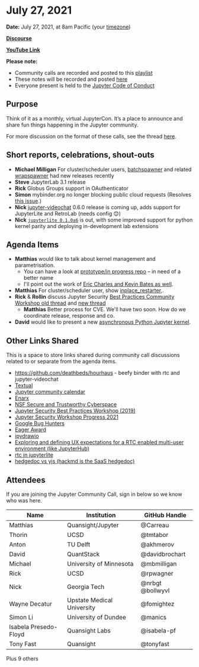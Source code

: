 # July 27, 2021

**Date:** July 27, 2021, at 8am Pacific (your [timezone](https://arewemeetingyet.com/Los%20Angeles/2021-07-27/8:00/Jupyter%20Community%20Call))

**[Discourse](https://discourse.jupyter.org/t/jupyter-community-calls/668)** 

**[YouTube Link](https://youtu.be/ebUXrmRfkM8)**

**Please note:**
- Community calls are recorded and posted to this [playlist](https://www.youtube.com/playlist?list=PLUrHeD2K9Cmkoamm4NjLmvXC4Y6E1o8SP)
- These notes will be recorded and posted [here](https://jupyter.readthedocs.io/en/latest/community/community-call-notes/index.html)
- Everyone present is held to the [Jupyter Code of Conduct](https://jupyter.org/conduct)

## Purpose

Think of it as a monthly, virtual JupyterCon. It’s a place to announce and share fun things happening in the Jupyter community.

For more discussion on the format of these calls, see the thread [here](https://discourse.jupyter.org/t/reviving-the-all-jupyter-team-meetings/423).

## Short reports, celebrations, shout-outs

* **Michael Milligan** For cluster/scheduler users, [batchspawner](https://pypi.org/project/batchspawner/) and related [wrapspawner](https://pypi.org/project/wrapspawner/) had new releases recently
* **Steve** JupyterLab 3.1 release
* **Rick** Globus Groups support in OAuthenticator
* **Simon** mybinder.org no longer blocking public cloud requests (Resolves [this issue](https://github.com/jupyterhub/mybinder.org-deploy/issues/1828).)
* **Nick** [jupyter-videochat](https://github.com/jupyterlab-contrib/jupyter-videochat/tree/develop) 0.6.0 release is coming up, adds support for JupyterLite and RetroLab (needs config :blush:)
* **Nick** [`jupyterlite 0.1.0a6`](https://github.com/jupyterlite/jupyterlite/releases/tag/v0.1.0a6) is out, with some improved support for python kernel parity and deploying in-development lab extensions

## Agenda Items

* **Matthias** would like to talk about kernel management and parametrisation.
    * You can have a look at [prototype/in progress repo](https://github.com/Quansight/ksmm) – in need of a better name
    * I'll point out the work of [Eric Charles and Kevin Bates as well](https://github.com/jupyter/jupyter_client/pull/612#issuecomment-886686237).
* **Matthias** For cluster/scheduler user, show [inplace_restarter](https://pypi.org/project/inplace_restarter/),.
* **Rick** & **Rollin** discuss Jupyter Security [Best Practices Community Workshop old thread](https://discourse.jupyter.org/t/jupyter-security-best-practices-workshop/1496) and [new thread](https://discourse.jupyter.org/t/jupyter-security-workshop-progress/9370)
    * **Matthias** Better process for CVE. We'll have two soon. How do we coordinate release, response and co. 
* **David** would like to present a new [asynchronous Python Jupyter kernel](https://github.com/davidbrochart/akernel).

## Other Links Shared

This is a space to store links shared during community call discussions related to or separate from the agenda items.

- https://github.com/deathbeds/hourhaus - beefy binder with rtc and jupyter-videochat
- [Textual](https://github.com/willmcgugan/textual)
- [Jupyter community calendar](https://jupyter.readthedocs.io/en/latest/community/content-community.html#jupyter-community-meetings)
- [Enarx](https://github.com/enarx/enarx)
- [NSF Secure and Trustworthy Cyberspace](https://www.nsf.gov/funding/pgm_summ.jsp?pims_id=504709)
- [Jupyter Security Best Practices Workshop (2019)](https://discourse.jupyter.org/t/jupyter-security-best-practices-workshop/1496)
- [Jupyter Security Workshop Progress 2021](https://discourse.jupyter.org/t/jupyter-security-workshop-progress/9370)
- [Google Bug Hunters](https://bughunters.google.com/about/patch-rewards)
- [Eager Award](https://www.nsf.gov/pubs/policydocs/pappguide/nsf09_1/gpg_2.jsp#IID2)
- [ipydrawio](https://github.com/deathbeds/ipydrawio)
- [Exploring and defining UX expectations for a RTC enabled multi-user environment (like JupyterHub)](https://github.com/jupyterlab/jupyterlab/issues/10119)
- [rtc in jupyterlite](https://github.com/jupyterlite/jupyterlite/blob/d0aafc4a697a814c21f9412546a20e1b36ad4e0f/packages/application-extension/src/index.tsx#L44)
- [hedgedoc vs yjs (hackmd is the SaaS hedgedoc)](https://github.com/hedgedoc/hedgedoc/issues/527)

## Attendees

If you are joining the Jupyter Community Call, sign in below so we know who was here.

|   Name   |           Institution     | GitHub Handle      |
|----------|---------------------------|--------------------|
| Matthias |Quansight/Jupyter          | @Carreau
| Thorin   |UCSD                       | @tmtabor
| Anton    |TU Delft                   | @akhmerov
| David    |QuantStack                 | @davidbrochart
| Michael  | University of Minnesota   | @mbmilligan
| Rick     | UCSD                      | @rpwagner
| Nick     | Georgia Tech              | @nrbgt @bollwyvl
| Wayne Decatur | Upstate Medical University | @fomightez |
| Simon Li | University of Dundee      | @manics |
| Isabela Presedo-Floyd | Quansight Labs | @isabela-pf |
| Tony Fast | Quansight                | @tonyfast |

Plus 9 others
